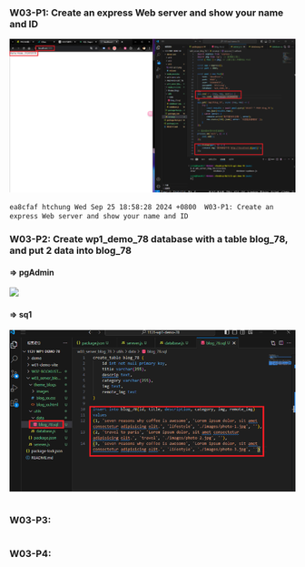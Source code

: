 ### W03-P1: Create an express Web server and show your name and ID
 
![](w03-p1.png)
 
```
ea8cfaf htchung Wed Sep 25 18:58:28 2024 +0800  W03-P1: Create an express Web server and show your name and ID
```

### W03-P2: Create wp1_demo_78 database with a table blog_78, and put 2 data into blog_78

#### => pgAdmin

![](w03-p2-1.png)

#### => sq1

![](w03-p2-2.png)

```
```

### W03-P3:

```
```

### W03-P4:

```
```